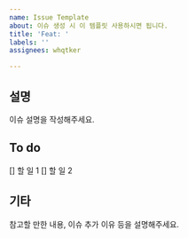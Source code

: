 ```yaml
---
name: Issue Template
about: 이슈 생성 시 이 템플릿 사용하시면 됩니다.
title: 'Feat: '
labels: ''
assignees: whqtker

---
```


<!--제목: Feat: 로그인 구현-->
## 설명
이슈 설명을 작성해주세요.

## To do
[] 할 일 1
[] 할 일 2

## 기타
참고할 만한 내용, 이슈 추가 이유 등을 설명해주세요.
